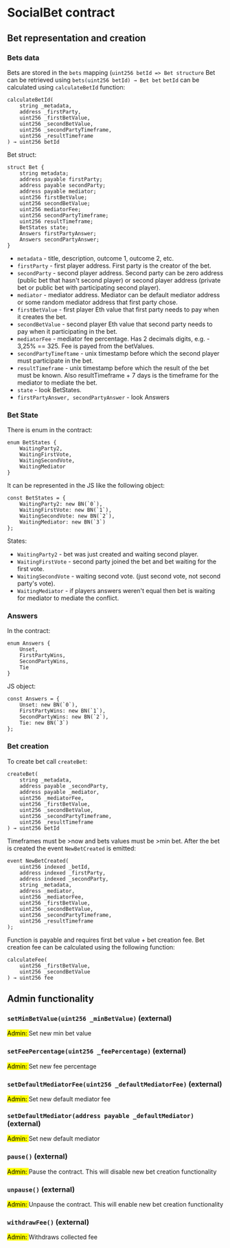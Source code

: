 # SocialBet contract

## Bet representation and creation

### Bets data

Bets are stored in the ``bets`` mapping (``uint256 betId => Bet structure``
Bet can be retrieved using ``bets(uint256 betId) → Bet bet`` ``betId`` can be calculated using ``calculateBetId`` function:

```Solidity
calculateBetId(
    string _metadata,
    address _firstParty,
    uint256 _firstBetValue,
    uint256 _secondBetValue,
    uint256 _secondPartyTimeframe,
    uint256 _resultTimeframe
) → uint256 betId
```

Bet struct:

```Solidity
struct Bet {
    string metadata;
    address payable firstParty;
    address payable secondParty;
    address payable mediator;
    uint256 firstBetValue;
    uint256 secondBetValue;
    uint256 mediatorFee;
    uint256 secondPartyTimeframe;
    uint256 resultTimeframe;
    BetStates state;
    Answers firstPartyAnswer;
    Answers secondPartyAnswer;
}
```

- ``metadata`` - title, description, outcome 1, outcome 2, etc.
- ``firstParty`` - first player address. First party is the creator of the bet.
- ``secondParty`` - second player address. Second party can be zero address (public bet that hasn't second player) or second player address (private bet or public bet with participating second player).
- ``mediator`` - mediator address. Mediator can be default mediator address or some random mediator address that first party chose.
- ``firstBetValue`` - first player Eth value that first party needs to pay when it creates the bet.
- ``secondBetValue`` - second player Eth value that second party needs to pay when it participating in the bet.
- ``mediatorFee`` - mediator fee percentage. Has 2 decimals digits, e.g. - 3,25% == 325. Fee is payed from the betValues.
- ``secondPartyTimeftame`` - unix timestamp before which the second player must participate in the bet.
- ``resultTimeframe`` - unix timestamp before which the result of the bet must be known. Also resultTimeframe + 7 days is the timeframe for the mediator to mediate the bet.
- ``state`` - look BetStates.
- ``firstPartyAnswer, secondPartyAnswer`` - look Answers

### Bet State

There is enum in the contract:

```Solidity
enum BetStates {
    WaitingParty2,
    WaitingFirstVote,
    WaitingSecondVote,
    WaitingMediator
}
```

It can be represented in the JS like the following object:

```JS
const BetStates = {
    WaitingParty2: new BN(`0`),
    WaitingFirstVote: new BN(`1`),
    WaitingSecondVote: new BN(`2`),
    WaitingMediator: new BN(`3`)
};
```

States:

- ``WaitingParty2`` - bet was just created and waiting second player.
- ``WaitingFirstVote`` - second party joined the bet and bet waiting for the first vote.
- ``WaitingSecondVote`` - waiting second vote. (just second vote, not second party's vote).
- ``WaitingMediator`` - if players answers weren't equal then bet is waiting for mediator to mediate the conflict.

### Answers

In the contract:

```Solidity
enum Answers {
    Unset,
    FirstPartyWins,
    SecondPartyWins,
    Tie
}
```

JS object:

```JS
const Answers = {
    Unset: new BN(`0`),
    FirstPartyWins: new BN(`1`),
    SecondPartyWins: new BN(`2`),
    Tie: new BN(`3`)
};
```

### Bet creation

To create bet call ``createBet``:

```Solidity
createBet(
    string _metadata,
    address payable _secondParty,
    address payable _mediator,
    uint256 _mediatorFee,
    uint256 _firstBetValue,
    uint256 _secondBetValue,
    uint256 _secondPartyTimeframe,
    uint256 _resultTimeframe
) → uint256 betId
```

Timeframes must be >now and bets values must be >min bet.
After the bet is created the event ``NewBetCreated`` is emitted:

```Solidity
event NewBetCreated(
    uint256 indexed _betId,
    address indexed _firstParty,
    address indexed _secondParty,
    string _metadata,
    address _mediator,
    uint256 _mediatorFee,
    uint256 _firstBetValue,
    uint256 _secondBetValue,
    uint256 _secondPartyTimeframe,
    uint256 _resultTimeframe
);
```

Function is payable and requires first bet value + bet creation fee. Bet creation fee can be calculated using the following function:

```Solidity
calculateFee(
    uint256 _firstBetValue,
    uint256 _secondBetValue
) → uint256 fee
```

## Admin functionality

### `setMinBetValue(uint256 _minBetValue)` (external)

<mark>Admin: </mark>Set new min bet value

### `setFeePercentage(uint256 _feePercentage)` (external)

<mark>Admin: </mark>Set new fee percentage

### `setDefaultMediatorFee(uint256 _defaultMediatorFee)` (external)

<mark>Admin: </mark>Set new default mediator fee

### `setDefaultMediator(address payable _defaultMediator)` (external)

<mark>Admin: </mark>Set new default mediator

### `pause()` (external)

<mark>Admin: </mark>Pause the contract. This will disable new bet creation functionality

### `unpause()` (external)

<mark>Admin: </mark>Unpause the contract. This will enable new bet creation functionality

### `withdrawFee()` (external)

<mark>Admin: </mark>Withdraws collected fee
